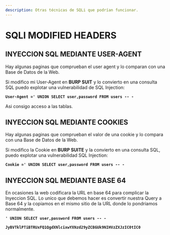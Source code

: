 ```yaml
---
description: Otras técnicas de SQLi que podrían funcionar.
---
```


# SQLI MODIFIED HEADERS

## **INYECCION SQL MEDIANTE USER-AGENT**

Hay algunas paginas que comprueban el user agent y lo comparan con una Base de Datos de la Web.

Si modifico mi User-Agent en **BURP SUIT** y lo convierto en una consulta SQL puedo explotar una vulnerabilidad de SQL Injection:

**`User-Agent =' UNION SELECT user,password FROM users -- -`**

 Asi consigo acceso a las tablas.

## **INYECCION SQL MEDIANTE COOKIES**

 Hay algunas paginas que comprueban el valor de una cookie y lo compara con una Base de Datos de la Web.

 Si modifico la Cookie en **BURP SUITE** y la convierto en una consulta SQL, puedo explotar una vulnerabilidad SQL Injection:

 **`Cookie =' UNION SELECT user,password FROM users -- -`**

##  **INYECCION SQL MEDIANTE BASE 64**

 En ocasiones la web codificara la URL en base 64 para complicar la Inyeccion SQL. Lo unico que debemos hacer es convertir nuestra Query a Base 64 y la copiamos en el mismo sitio de la URL donde lo pondriamos normalmente.

 **`' UNION SELECT user,password FROM users -- -`**

 **`JyBVTklPTiBTRUxFQ1QgdXNlcixwYXNzd29yZCBGUk9NIHVzZXJzIC0tIC0`**

